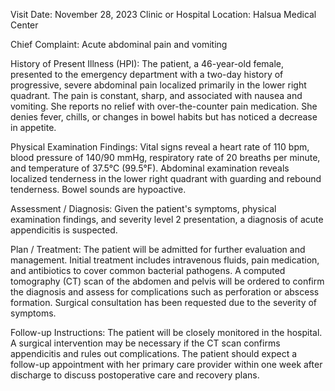  Visit Date: November 28, 2023
Clinic or Hospital Location: Halsua Medical Center

Chief Complaint: Acute abdominal pain and vomiting

History of Present Illness (HPI): The patient, a 46-year-old female, presented to the emergency department with a two-day history of progressive, severe abdominal pain localized primarily in the lower right quadrant. The pain is constant, sharp, and associated with nausea and vomiting. She reports no relief with over-the-counter pain medication. She denies fever, chills, or changes in bowel habits but has noticed a decrease in appetite.

Physical Examination Findings: Vital signs reveal a heart rate of 110 bpm, blood pressure of 140/90 mmHg, respiratory rate of 20 breaths per minute, and temperature of 37.5°C (99.5°F). Abdominal examination reveals localized tenderness in the lower right quadrant with guarding and rebound tenderness. Bowel sounds are hypoactive.

Assessment / Diagnosis: Given the patient's symptoms, physical examination findings, and severity level 2 presentation, a diagnosis of acute appendicitis is suspected.

Plan / Treatment: The patient will be admitted for further evaluation and management. Initial treatment includes intravenous fluids, pain medication, and antibiotics to cover common bacterial pathogens. A computed tomography (CT) scan of the abdomen and pelvis will be ordered to confirm the diagnosis and assess for complications such as perforation or abscess formation. Surgical consultation has been requested due to the severity of symptoms.

Follow-up Instructions: The patient will be closely monitored in the hospital. A surgical intervention may be necessary if the CT scan confirms appendicitis and rules out complications. The patient should expect a follow-up appointment with her primary care provider within one week after discharge to discuss postoperative care and recovery plans.